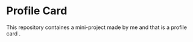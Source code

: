 <h1>Profile Card</h1>
<p>This repository containes a mini-project made by me and that is a profile card . </p>
